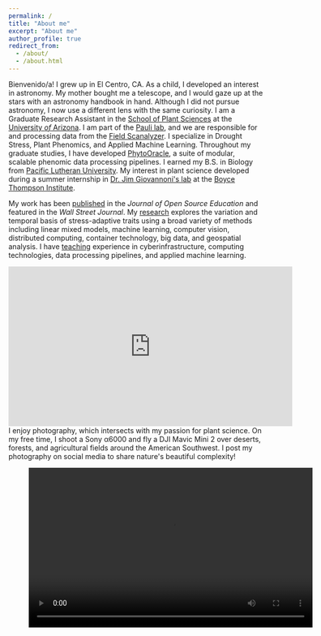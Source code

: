 ```yaml
---
permalink: /
title: "About me"
excerpt: "About me"
author_profile: true
redirect_from: 
  - /about/
  - /about.html
---
```


Bienvenido/a! I grew up in El Centro, CA. As a child, I developed an interest in astronomy. My mother bought me a telescope, and I would gaze up at the stars with an astronomy handbook in hand. Although I did not pursue astronomy, I now use a different lens with the same curiosity. 
I am a Graduate Research Assistant in the [School of Plant Sciences](https://cals.arizona.edu/spls/home) at the
[University *of* Arizona](https://www.arizona.edu/). I am part of the 
[Pauli lab](https://thepaulilab.com/), and we are responsible for and processing data from the [Field Scanalyzer](https://news.arizona.edu/story/world-s-largest-robotic-field-scanner-now-place). I specialize
in Drought Stress, Plant Phenomics, and Applied Machine Learning. Throughout my graduate studies, I have developed [PhytoOracle](https://phytooracle.readthedocs.io/en/latest/contents.html), a suite of modular, scalable phenomic data processing pipelines. I earned my B.S. in Biology from [Pacific Lutheran University](https://www.plu.edu/). My interest in plant science developed during a summer internship in [Dr. Jim Giovannoni's lab](https://btiscience.org/jim-giovannoni/) at the [Boyce Thompson Institute](https://btiscience.org/).

My work has been [published](publications) in the *Journal of Open Source Education* and featured in the *Wall Street Journal*. My [research](research) explores the variation and temporal basis of stress-adaptive traits using a broad variety of methods including linear mixed models, machine learning, computer vision, distributed computing, container technology, big data, and geospatial analysis. I have [teaching](teaching) experience in cyberinfrastructure, computing technologies, data processing pipelines, and applied machine learning.
<iframe width="560" height="315" src="https://www.youtube.com/embed/da2gKRdMeXY" title="YouTube video player" frameborder="0" allow="accelerometer; autoplay; clipboard-write; encrypted-media; gyroscope; picture-in-picture" allowfullscreen></iframe>
I enjoy photography, which intersects with my passion for plant science. On my free time, I shoot a Sony α6000 and fly a DJI Mavic Mini 2 over deserts, forests, and agricultural fields around the American Southwest. I post my photography on social media to share nature's beautiful complexity!
<figure class="video_container">
  <video width="560" height="315" controls="true" frameborder="0" allow="accelerometer; autoplay; clipboard-write; encrypted-media; gyroscope; picture-in-picture" allowfullscreen>
    <source src="files/DJI_0159.MP4" type="video/mp4">
  </video>
</figure>